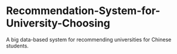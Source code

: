 # Recommendation-System-for-University-Choosing
A big data-based system for recommending universities for Chinese students.
